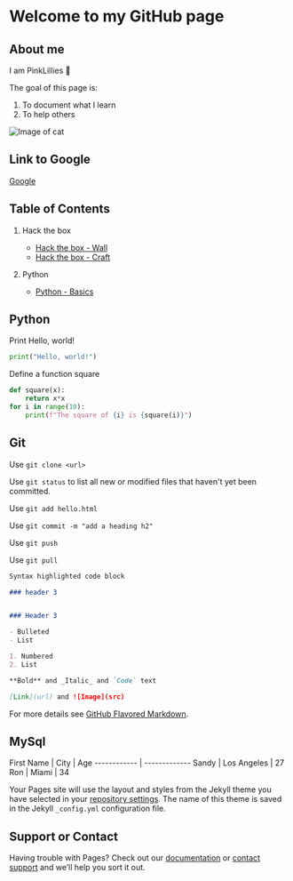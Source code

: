 # Welcome to my GitHub page




## About me

I am PinkLillies :bouquet:

The goal of this page is:

1. To document what I learn
2. To help others

![Image of cat](https://pinklillies.github.io/images/cat.jfif)


## Link to Google

[Google](https://www.google.com)


## Table of Contents

1. Hack the box

    - [Hack the box - Wall](HTB/Wall.md)
    - [Hack the box - Craft](HTB/Craft.md)

1. Python

    - [Python - Basics](Python/Basics.md)



## Python

Print Hello, world!

```python
print("Hello, world!")
```

Define a function square

```python
def square(x):
    return x*x
for i in range(10):
    print(f"The square of {i} is {square(i)}")
```

## Git


Use `git clone <url>`

Use `git status` to list all new or modified files that haven't yet been committed.

Use `git add hello.html`

Use `git commit -m "add a heading h2"`

Use `git push`

Use `git pull`






```markdown
Syntax highlighted code block

### header 3


### Header 3

- Bulleted
- List

1. Numbered
2. List

**Bold** and _Italic_ and `Code` text

[Link](url) and ![Image](src)
```

For more details see [GitHub Flavored Markdown](https://guides.github.com/features/mastering-markdown/).

## MySql

First Name | City | Age
------------ | -------------
Sandy | Los Angeles | 27
Ron | Miami | 34



Your Pages site will use the layout and styles from the Jekyll theme you have selected in your [repository settings](https://github.com/PinkLillies/PinkLillies.github.io/settings/pages). The name of this theme is saved in the Jekyll `_config.yml` configuration file.

## Support or Contact

Having trouble with Pages? Check out our [documentation](https://docs.github.com/categories/github-pages-basics/) or [contact support](https://support.github.com/contact) and we’ll help you sort it out.

